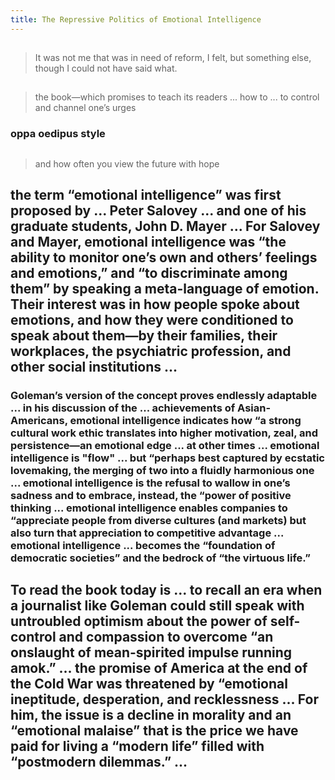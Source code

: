 ```yaml
---
title: The Repressive Politics of Emotional Intelligence
---
```


##
> It was not me that was in need of reform, I felt, but something else, though I could not have said what.
##
> the book—which promises to teach its readers ... how to ... to control and channel one’s urges
### oppa oedipus style
##
> and how often you view the future with hope
## the term “emotional intelligence” was first proposed by ... Peter Salovey ... and one of his graduate students, John D. Mayer ... For Salovey and Mayer, emotional intelligence was “the ability to monitor one’s own and others’ feelings and emotions,” and “to discriminate among them” by speaking a meta-language of emotion. Their interest was in how people spoke about emotions, and how they were conditioned to speak about them—by their families, their workplaces, the psychiatric profession, and other social institutions ...
### Goleman’s version of the concept proves endlessly adaptable ... in his discussion of the ... achievements of Asian-Americans, emotional intelligence indicates how “a strong cultural work ethic translates into higher motivation, zeal, and persistence—an emotional edge ... at other times ... emotional intelligence is "flow" ... but “perhaps best captured by ecstatic lovemaking, the merging of two into a fluidly harmonious one ... emotional intelligence is the refusal to wallow in one’s sadness and to embrace, instead, the “power of positive thinking ... emotional intelligence enables companies to “appreciate people from diverse cultures (and markets) but also turn that appreciation to competitive advantage ... emotional intelligence ... becomes the “foundation of democratic societies” and the bedrock of “the virtuous life.”
## To read the book today is ... to recall an era when a journalist like Goleman could still speak with untroubled optimism about the power of self-control and compassion to overcome “an onslaught of mean-spirited impulse running amok.” ... the promise of America at the end of the Cold War was threatened by “emotional ineptitude, desperation, and recklessness ... For him, the issue is a decline in morality and an “emotional malaise” that is the price we have paid for living a “modern life” filled with “postmodern dilemmas.” ...
##
##
##
##
##
##
##
##
##
##
##
##
##
##
